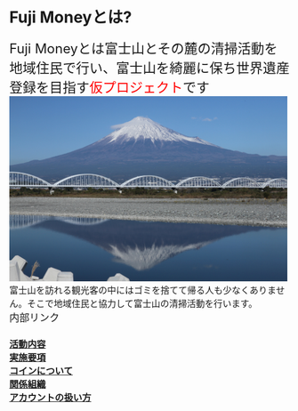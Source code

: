# Fuji Moneyとは?<br>
<font size="5">Fuji Moneyとは富士山とその麓の清掃活動を地域住民で行い、富士山を綺麗に保ち世界遺産登録を目指す<font size="5" color="Red">仮プロジェクト</font>です</font>
<br>
<img width="500px" alt="富士山" src="./5000-21.jpg"> 
<br>
<font size="3">富士山を訪れる観光客の中にはゴミを捨てて帰る人も少なくありません。そこで地域住民と協力して富士山の清掃活動を行います。</font>
<br>
<font size="4">内部リンク</font>
### [活動内容](./activities)<br>[実施要項](./guide)<br>[コインについて](./coin)<br>[関係組織](./stakeholders)<br>[アカウントの扱い方](./account)
